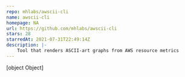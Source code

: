 ```yaml
---
repo: mhlabs/awscii-cli
name: awscii-cli
homepage: NA
url: https://github.com/mhlabs/awscii-cli
stars: 28
starredAt: 2021-07-31T22:49:14Z
description: |-
    Tool that renders ASCII-art graphs from AWS resource metrics
---
```


[object Object]
